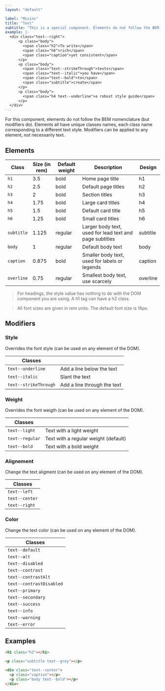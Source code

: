 ```yaml
---
layout: "default"

label: "Mixins"
title: "Text"
subtitle: "This is a special component. Elements do not follow the BEM nomenclature (but the modifiers do). Each elements has a disctinct class name."
example: |-
  <div class="text--right">
      <p class="body">
        <span class="h2">To write</span>
        <span class="h6">rich</span>
        <span class="caption">yet consistent</span>
      </p>
      <p class="body">
        <span class="text--strikeThrough">texts</span>
        <span class="text--italic">you have</span>
        <span class="text--bold">to</span>
        <span class="subtitle">create</span>
      </p>
      <p class="body">
        <span class="h4 text--underline">a robust style guide</span>
      </p>
  </div>
---
```


For this component, elements do not follow the BEM nomenclature (but modifiers do). Elements all have unique classes names, each class name corresponding to a different text style. Modifiers can be applied to any element, not necessarily text.

## Elements

| Class | Size (in rem) | Default weight | Description | Design |
| --- | --- |--- | --- | --- |
| `h1` | 3.5 | bold | Home page title | <span class="h1">h1</span>
| `h2` | 2.5 | bold | Default page titles | <span class="h2">h2</span>
| `h3` | 2 | bold | Section titles | <span class="h3">h3</span>
| `h4` | 1.75 | bold | Large card titles | <span class="h4">h4</span>
| `h5` | 1.5 | bold | Default card title | <span class="h5">h5</span>
| `h6` | 1.25 | bold | Small card titles | <span class="h6">h6</span>
| `subtitle` | 1.125 | regular | Larger body text, used for lead text and page subtitles | <span class="subtitle">subtitle</span>
| `body` | 1 | regular | Default body text | <span class="body">body</span>
| `caption` | 0.875 | bold | Smaller body text, used for labels or legends | <span class="caption">caption</span>
| `overline` | 0.75 | regular | Smallest body text, use scarcely | <span class="overline">overline</span>

> For headings, the style value has nothing to do with the DOM component you are using. A h1 tag can have a h2 class.

> All font sizes are given in rem units. The default font size is 16px.

## Modifiers

### Style

Overrides the font style (can be used on any element of the DOM).

| Classes | |
| --- | --- |
| `text--underline` | <span class="text--underline">Add a line below the text</span> |
| `text--italic` | <span class="text--italic">Slant the text</span> |
| `text--strikeThrough` | <span class="text--strikeThrough">Add a line through the text</span> |

### Weight

Overrides the font weigth (can be used on any element of the DOM).

| Classes | |
| --- | --- |
| `text--light` | <span class="text--light">Text with a light weight</span> |
| `text--regular` | <span class="text--regular">Text with a regular weight (default)</span> |
| `text--bold` | <span class="text--bold">Text with a bold weight</span> |

### Alignement

Change the text aligment (can be used on any element of the DOM).

| Classes |
| --- |
| `text--left` | <span style="display: block;" class="text--left">Left text</span> |
| `text--center` | <span style="display: block;" class="text--center">Centered text</span> |
| `text--right` | <span style="display: block;" class="text--right">Right text</span> |

### Color

Change the text color (can be used on any element of the DOM).

| Classes |
| --- |
| `text--default` | <span class="body text--default">This is a default text</span> |
| `text--alt` | <span class="body text--alt">This is an alternate text</span> |
| `text--disabled` | <span class="body text--disabled">This is a disabled text</span> |
| `text--contrast` | <span class="docs__textBlock fill--black"><span class="body text--contrast">This is a default contrast text</span></span> |
| `text--contrastAlt` | <span class="docs__textBlock fill--black"><span class="body text--contrastAlt">This is an alternate contrast text</span></span> |
| `text--contrastDisabled` | <span class="docs__textBlock fill--black"><span class="body text--contrastDisabled">This is a disabled contrast text</span></span> |
| `text--primary` | <span class="body text--primary">This is a primary text</span> |
| `text--secondary` | <span class="body text--secondary">This is a secondary text</span> |
| `text--success` | <span class="body text--success">This is a success text</span> |
| `text--info` | <span class="body text--info">This is an info text</span> |
| `text--warning` | <span class="body text--warning">This is a warning text</span> |
| `text--error` | <span class="body text--error">This is an error text</span> |

## Examples

```html
<h1 class="h2"></h1>
```

```html
<p class="subtitle text--grey"></p>
```

```html
<div class="text--center">
  <p class="caption"></p>
  <p class="body text--bold"></p>
</div>
```
